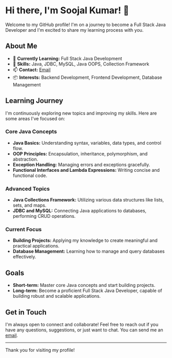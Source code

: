 # Hi there, I'm Soojal Kumar! 👋

Welcome to my GitHub profile! I'm on a journey to become a Full Stack Java Developer and I'm excited to share my learning process with you.

## About Me

- 🌱 **Currently Learning:** Full Stack Java Development
- 🎯 **Skills:** Java, JDBC, MySQL, Java OOPS, Collection Framework
- 📫 **Contact:** [Email](mailto:soojal.kumar.gangooja@gmail.com)
- 📦 **Interests:** Backend Development, Frontend Development, Database Management

## Learning Journey

I'm continuously exploring new topics and improving my skills. Here are some areas I've focused on:

### Core Java Concepts
- **Java Basics:** Understanding syntax, variables, data types, and control flow.
- **OOP Principles:** Encapsulation, inheritance, polymorphism, and abstraction.
- **Exception Handling:** Managing errors and exceptions gracefully.
- **Functional Interfaces and Lambda Expressions:** Writing concise and functional code.

### Advanced Topics
- **Java Collections Framework:** Utilizing various data structures like lists, sets, and maps.
- **JDBC and MySQL:** Connecting Java applications to databases, performing CRUD operations.

### Current Focus
- **Building Projects:** Applying my knowledge to create meaningful and practical applications.
- **Database Management:** Learning how to manage and query databases effectively.

## Goals

- **Short-term:** Master core Java concepts and start building projects.
- **Long-term:** Become a proficient Full Stack Java Developer, capable of building robust and scalable applications.

## Get in Touch

I'm always open to connect and collaborate! Feel free to reach out if you have any questions, suggestions, or just want to chat. You can send me an [email](mailto:soojal.kumar.gangooja@gmail.com).

---

Thank you for visiting my profile!
